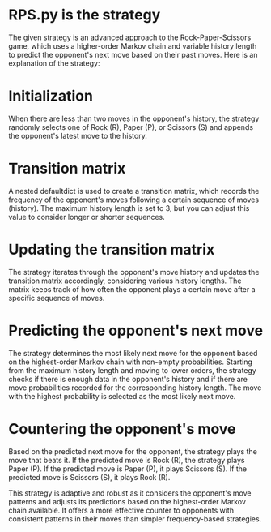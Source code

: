 # RPS.py is the strategy
The given strategy is an advanced approach to the Rock-Paper-Scissors game, which uses a higher-order Markov chain and variable history length to predict the opponent's next move based on their past moves. Here is an explanation of the strategy:

# Initialization
When there are less than two moves in the opponent's history, the strategy randomly selects one of Rock (R), Paper (P), or Scissors (S) and appends the opponent's latest move to the history.

# Transition matrix
A nested defaultdict is used to create a transition matrix, which records the frequency of the opponent's moves following a certain sequence of moves (history). The maximum history length is set to 3, but you can adjust this value to consider longer or shorter sequences.

# Updating the transition matrix
The strategy iterates through the opponent's move history and updates the transition matrix accordingly, considering various history lengths. The matrix keeps track of how often the opponent plays a certain move after a specific sequence of moves.

# Predicting the opponent's next move
The strategy determines the most likely next move for the opponent based on the highest-order Markov chain with non-empty probabilities. Starting from the maximum history length and moving to lower orders, the strategy checks if there is enough data in the opponent's history and if there are move probabilities recorded for the corresponding history length. The move with the highest probability is selected as the most likely next move.

# Countering the opponent's move
Based on the predicted next move for the opponent, the strategy plays the move that beats it. If the predicted move is Rock (R), the strategy plays Paper (P). If the predicted move is Paper (P), it plays Scissors (S). If the predicted move is Scissors (S), it plays Rock (R).

This strategy is adaptive and robust as it considers the opponent's move patterns and adjusts its predictions based on the highest-order Markov chain available. It offers a more effective counter to opponents with consistent patterns in their moves than simpler frequency-based strategies.
